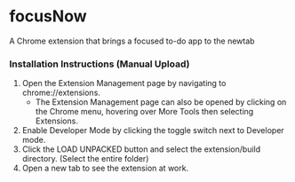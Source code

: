 # focusNow
A Chrome extension that brings a focused to-do app to the newtab


### Installation Instructions (Manual Upload)
1. Open the Extension Management page by navigating to chrome://extensions.
	* The Extension Management page can also be opened by clicking on the Chrome menu, hovering over More Tools then selecting Extensions.
2. Enable Developer Mode by clicking the toggle switch next to Developer mode.
3. Click the LOAD UNPACKED button and select the extension/build directory. (Select the entire folder)
4. Open a new tab to see the extension at work.